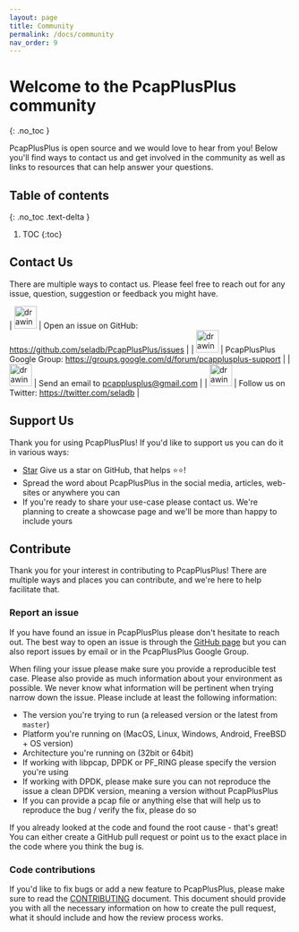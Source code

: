 ```yaml
---
layout: page
title: Community
permalink: /docs/community
nav_order: 9
---
```


# Welcome to the PcapPlusPlus community
{: .no_toc }

PcapPlusPlus is open source and we would love to hear from you! Below you'll find ways to contact us and get involved in the community as well as links to resources that can help answer your questions.

## Table of contents
{: .no_toc .text-delta }

1. TOC
{:toc}

## Contact Us

There are multiple ways to contact us. Please feel free to reach out for any issue, question, suggestion or feedback you might have.

| [<img src="{{ site.baseurl }}/resources/logo-github.png" alt="drawing" width="40"/>](https://github.com/seladb/PcapPlusPlus/issues) | Open an issue on GitHub: <https://github.com/seladb/PcapPlusPlus/issues> |
| [<img src="{{ site.baseurl }}/resources/logo-google.png" alt="drawing" width="40"/>](https://groups.google.com/d/forum/pcapplusplus-support) | PcapPlusPlus Google Group: <https://groups.google.com/d/forum/pcapplusplus-support> |
| [<img src="{{ site.baseurl }}/resources/logo-email.png" alt="drawing" width="40"/>](mailto:pcapplusplus@gmail.com) | Send an email to <pcapplusplus@gmail.com> |
| [<img src="{{ site.baseurl }}/resources/logo-twitter.png" alt="drawing" width="40"/>](https://twitter.com/seladb) | Follow us on Twitter: <https://twitter.com/seladb> |

## Support Us

Thank you for using PcapPlusPlus! If you'd like to support us you can do it in various ways:

- <script async defer src="https://buttons.github.io/buttons.js"></script><a class="github-button" href="https://github.com/seladb/pcapplusplus" data-icon="octicon-star" data-show-count="true" aria-label="Star seladb/pcapplusplus on GitHub">Star</a> Give us a star on GitHub, that helps ⭐⭐!
- Spread the word about PcapPlusPlus in the social media, articles, web-sites or anywhere you can
- If you're ready to share your use-case please contact us. We're planning to create a showcase page and we'll be more than happy to include yours

## Contribute

Thank you for your interest in contributing to PcapPlusPlus! There are multiple ways and places you can contribute, and we're here to help facilitate that.

### Report an issue

If you have found an issue in PcapPlusPlus please don't hesitate to reach out. The best way to open an issue is through the [GitHub page](https://github.com/seladb/PcapPlusPlus/issues) but you can also report issues by email or in the PcapPlusPlus Google Group.

When filing your issue please make sure you provide a reproducible test case. Please also provide as much information about your environment as possible. We never know what information will be pertinent when trying narrow down the issue. Please include at least the following information:

- The version you're trying to run (a released version or the latest from `master`)
- Platform you're running on (MacOS, Linux, Windows, Android, FreeBSD + OS version)
- Architecture you're running on (32bit or 64bit)
- If working with libpcap, DPDK or PF_RING please specify the version you're using
- If working with DPDK, please make sure you can not reproduce the issue a clean DPDK version, meaning a version without PcapPlusPlus
- If you can provide a pcap file or anything else that will help us to reproduce the bug / verify the fix, please do so

If you already looked at the code and found the root cause - that's great! You can either create a GitHub pull request or point us to the exact place in the code where you think the bug is.

### Code contributions

If you'd like to fix bugs or add a new feature to PcapPlusPlus, please make sure to read the [CONTRIBUTING](https://github.com/seladb/PcapPlusPlus/blob/master/CONTRIBUTING.md) document. This document should provide you with all the necessary information on how to create the pull request, what it should include and how the review process works.
